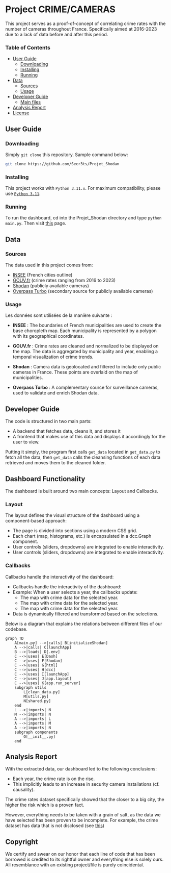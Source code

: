 # Project CRIME/CAMERAS

This project serves as a proof-of-concept of correlating crime rates with the number of cameras throughout France. Specifically aimed at 2016-2023 due to a lack of data before and after this period.

### Table of Contents

- [User Guide](#user-guide)
    - [Downloading](#downloading)
    - [Installing](#installing)
    - [Running](#running)
- [Data](#data)
    - [Sources](#sources)
    - [Usage](#usage)
- [Developer Guide](#developer-guide)
    - [Main files](#main-files)
- [Analysis Report](#analysis-report)
- [License](#license)

## User Guide

### Downloading
Simply `git clone` this repository.
Sample command below:

```sh
git clone https://github.com/Secr3ts/Projet_Shodan
```

### Installing
This project works with `Python 3.11.x`.
For maximum compatibility, please use [`Python 3.11`](https://www.python.org/downloads/release/python-3119/).

### Running
To run the dashboard, cd into the Projet_Shodan directory and type `python main.py`. Then visit [this](http://localhost:8050) page.

## Data

### Sources
The data used in this project comes from:
- [INSEE](https://insee.fr) (French cities outline)
- [GOUV.fr](https://data.gouv.fr) (crime rates ranging from 2016 to 2023)
- [Shodan](https://shodan.io) (publicly available cameras)
- [Overpass Turbo](https://overpass-turbo.eu/) (secondary source for publicly available cameras)

### Usage
Les données sont utilisées de la manière suivante :

- **INSEE** : The boundaries of French municipalities are used to create the base choropleth map. Each municipality is represented by a polygon with its geographical coordinates.

- **GOUV.fr** : Crime rates are cleaned and normalized to be displayed on the map. The data is aggregated by municipality and year, enabling a temporal visualization of crime trends.

- **Shodan** : Camera data is geolocated and filtered to include only public cameras in France. These points are overlaid on the map of municipalities.

- **Overpass Turbo** : A complementary source for surveillance cameras, used to validate and enrich Shodan data.


## Developer Guide
The code is structured in two main parts:
- A backend that fetches data, cleans it, and stores it
- A frontend that makes use of this data and displays it accordingly for the user to view.

Putting it simply, the program first calls `get_data` located in `get_data.py` to fetch all the data, then `get_data` calls the cleansing functions of each data retrieved and moves them to the cleaned folder.

## Dashboard Functionality
The dashboard is built around two main concepts: Layout and Callbacks.

### Layout
The layout defines the visual structure of the dashboard using a component-based approach:
- The page is divided into sections using a modern CSS grid.
- Each chart (map, histograms, etc.) is encapsulated in a dcc.Graph component.
- User controls (sliders, dropdowns) are integrated to enable interactivity.
- User controls (sliders, dropdowns) are integrated to enable interactivity.

### Callbacks
Callbacks handle the interactivity of the dashboard:
- Callbacks handle the interactivity of the dashboard:
- Example: When a user selects a year, the callbacks update:
  - The map with crime data for the selected year.
  - The map with crime data for the selected year.
  - The map with crime data for the selected year.
- Data is dynamically filtered and transformed based on the selections.

Below is a diagram that explains the relations between different files of our codebase.
```mermaid
graph TD
    A[main.py] -->|calls| B[initializeShodan]
    A -->|calls| C[launchApp]
    B -->|loads| D[.env]
    C -->|uses| E[Dash]
    C -->|uses| F[Shodan]
    C -->|uses| G[html]
    C -->|uses| H[dcc]
    C -->|uses| I[launchApp]
    C -->|uses| J[app.layout]
    C -->|uses| K[app.run_server]
    subgraph utils
        L[clean_data.py]
        M[utils.py]
        N[shared.py]
    end
    L -->|imports| N
    M -->|imports| N
    A -->|imports| L
    A -->|imports| M
    A -->|imports| N
    subgraph components
        O[__init__.py]
    end
```

## Analysis Report

With the extracted data, our dashboard led to the following conclusions:

- Each year, the crime rate is on the rise.
- This implicitly leads to an increase in security camera installations (cf. causality).

The crime rates dataset specifically showed that the closer to a big city, the higher the risk which is a proven fact.

However, everything needs to be taken with a grain of salt, as the data we have selected has been proven to be incomplete. For example, the crime dataset has data that is not disclosed (see [this](./lienverslemetadata/))

## Copyright

We certify and swear on our honor that each line of code that has been borrowed is credited to its rightful owner and everything else is solely ours. All resemblance with an existing project/file is purely coincidental.